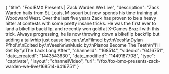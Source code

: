 {
    "title": "Fox BMX Presents | Zack Warden We Live",
    "description": "Zack Warden hails from St. Louis, Missouri but now spends his time training at Woodward West. Over the last five years Zack has proven to be a heavy hitter at contests with some pretty insane tricks. He was the first ever to land a bikeflip backflip, and recently won gold at X-Games Brazil with this trick. Always progressing, he is now throwing down a bikeflip backflip but adding a tailwhip just cause he can.\n\nFilmed by:\nVeesh\nDylan Pfhol\n\nEdited by:\nVeesh\n\nMusic by:\nPianos Become The Teeth\n\"I'll Get By\"\nThe Lack Long After",
    "channelid": "168514",
    "videoid": "6416751",
    "date_created": "1443543630",
    "date_modified": "1449187708",
    "type": "captivate",
    "layout": "channelVideo",
    "url": "\/fox\/fox-bmx-presents-zack-warden-we-live\/168514-6416751"
}